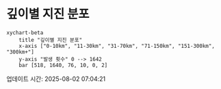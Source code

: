 # 깊이별 지진 분포

```mermaid
xychart-beta
    title "깊이별 지진 분포"
    x-axis ["0-10km", "11-30km", "31-70km", "71-150km", "151-300km", "300km+"]
    y-axis "발생 횟수" 0 --> 1642
    bar [518, 1640, 76, 10, 0, 2]
```

업데이트 시간: 2025-08-02 07:04:21
